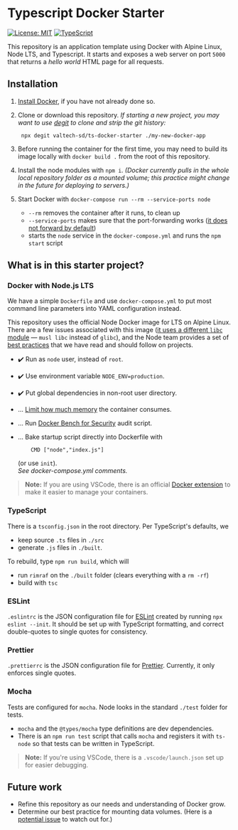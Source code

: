 # Typescript Docker Starter

[![License: MIT](https://img.shields.io/badge/License-MIT-yellow.svg)](https://opensource.org/licenses/MIT)
[![TypeScript](https://badges.frapsoft.com/typescript/code/typescript.svg)](https://github.com/ellerbrock/typescript-badges/)


This repository is an application template using Docker with Alpine Linux, Node LTS, and Typescript. It starts and exposes a web server on port `5000` that returns a *hello world* HTML page for all requests. 

## Installation

1. [Install Docker](https://www.docker.com/products/docker-desktop), if you have not already done so.
2. Clone or download this repository. *If starting a new project, you may want to use [degit](https://github.com/Rich-Harris/degit) to clone and strip the git history:* 

        npx degit valtech-sd/ts-docker-starter ./my-new-docker-app  

3. Before running the container for the first time, you may need to build its image locally with `docker build .` from the root of this repository.
4. Install the node modules with `npm i`.  *(Docker currently pulls in the whole local repository folder as a mounted volume; this practice might change in the future for deploying to servers.)*
5. Start Docker with `docker-compose run --rm --service-ports node` 

     - `--rm` removes the container after it runs, to clean up
     - `--service-ports` makes sure that the port-forwarding works ([it does not forward by default](https://docs.docker.com/compose/reference/run/))
     - starts the `node` service in the `docker-compose.yml` and runs the `npm start` script

## What is in this starter project?

### Docker with Node.js LTS

We have a simple `Dockerfile` and use `docker-compose.yml` to put most command line parameters into YAML configuration instead.

This repository uses the official Node Docker image for LTS on Alpine Linux. There are a few issues associated with this image ([it uses a different `libc` module](https://github.com/nodejs/docker-node#nodealpine) — `musl libc` instead of `glibc`), and the Node team provides a set of [best practices](https://github.com/nodejs/docker-node/blob/master/docs/BestPractices.md) that we have read and should follow on projects.

- ✔️ Run as `node` user, instead of `root`.
- ✔️ Use environment variable `NODE_ENV=production`.
- ✔️ Put global dependencies in non-root user directory.
- ... [Limit how much memory](https://docs.docker.com/config/containers/resource_constraints/#limit-a-containers-access-to-memory) the container consumes.
- ... Run [Docker Bench for Security](https://github.com/docker/docker-bench-security) audit script.
- ... Bake startup script directly into Dockerfile with 

          CMD ["node","index.js"]

     (or use `init`).  
     *See docker-compose.yml comments.*

> **Note:** If you are using VSCode, there is an official [Docker extension](https://marketplace.visualstudio.com/items?itemName=ms-azuretools.vscode-docker) to make it easier to manage your containers.

### TypeScript

There is a `tsconfig.json` in the root directory. Per TypeScript's defaults, we 
- keep source `.ts` files in `./src` 
- generate `.js` files in `./built`.  

To rebuild, type `npm run build`, which will 

- run `rimraf` on the `./built` folder (clears everything with a `rm -rf`)
- build with `tsc`

### ESLint

`.eslintrc` is the JSON configuration file for [ESLint](https://eslint.org) created by running `npx eslint --init`. It should be set up with TypeScript formatting, and correct double-quotes to single quotes for consistency.

### Prettier

`.prettierrc` is the JSON configuration file for [Prettier](https://prettier.io). Currently, it only enforces single quotes.

### Mocha

Tests are configured for `mocha`. Node looks in the standard `./test` folder for tests.

- `mocha` and the `@types/mocha` type definitions are dev dependencies.
- There is an `npm run test` script that calls `mocha` and registers it with `ts-node` so that tests can be written in TypeScript.

> **Note:** If you're using VSCode, there is a `.vscode/launch.json` set up for easier debugging.

## Future work

- Refine this repository as our needs and understanding of Docker grow.
- Determine our best practice for mounting data volumes. (Here is a [potential issue](https://stackoverflow.com/questions/30043872/docker-compose-node-modules-not-present-in-a-volume-after-npm-install-succeeds) to watch out for.)